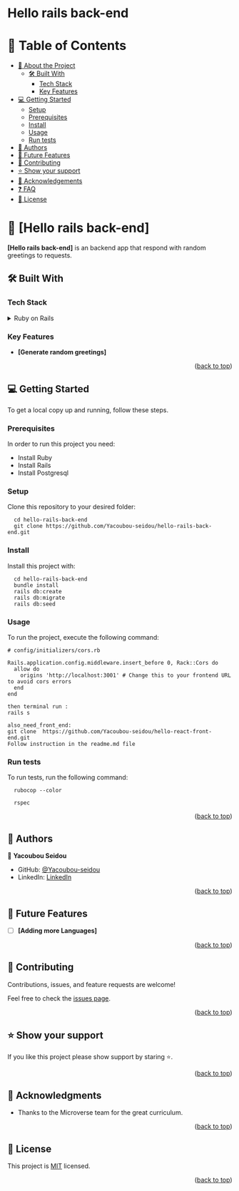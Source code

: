 # Hello rails back-end

<a name="readme-top"></a>

# 📗 Table of Contents

- [📖 About the Project](#about-project)
  - [🛠 Built With](#built-with)
    - [Tech Stack](#tech-stack)
    - [Key Features](#key-features)
- [💻 Getting Started](#getting-started)
  - [Setup](#setup)
  - [Prerequisites](#prerequisites)
  - [Install](#install)
  - [Usage](#usage)
  - [Run tests](#run-tests)
- [👥 Authors](#authors)
- [🔭 Future Features](#future-features)
- [🤝 Contributing](#contributing)
- [⭐️ Show your support](#support)
- [🙏 Acknowledgements](#acknowledgements)
- [❓ FAQ](#faq)
- [📝 License](#license)

<!-- PROJECT DESCRIPTION -->

# 📖 [Hello rails back-end] <a name="about-project"></a>

**[Hello rails back-end]** is an backend app that respond with random greetings to requests.

## 🛠 Built With <a name="built-with"></a>

### Tech Stack <a name="tech-stack"></a>

<details>
  <summary>Ruby on Rails</summary>
  <ul>
    <li><a>https://rubyonrails.org/</a></li>
  </ul>
</details>

<!-- Features -->

### Key Features <a name="key-features"></a>

- **[Generate random greetings]**

<p align="right">(<a href="#readme-top">back to top</a>)</p>

<!-- GETTING STARTED -->

## 💻 Getting Started <a name="getting-started"></a>

To get a local copy up and running, follow these steps.

### Prerequisites

In order to run this project you need:

- Install Ruby
- Install Rails
- Install Postgresql

### Setup

Clone this repository to your desired folder:

```
  cd hello-rails-back-end
  git clone https://github.com/Yacoubou-seidou/hello-rails-back-end.git
```

### Install

Install this project with:

```
  cd hello-rails-back-end
  bundle install
  rails db:create
  rails db:migrate
  rails db:seed
```
### Usage

To run the project, execute the following command:

```
# config/initializers/cors.rb

Rails.application.config.middleware.insert_before 0, Rack::Cors do
  allow do
    origins 'http://localhost:3001' # Change this to your frontend URL to avoid cors errors
  end
end
```
```
then terminal run :
rails s
```
```
also_need_front_end:
git clone  https://github.com/Yacoubou-seidou/hello-react-front-end.git
Follow instruction in the readme.md file
```

### Run tests

To run tests, run the following command:

```
  rubocop --color
```
```
  rspec
```

<p align="right">(<a href="#readme-top">back to top</a>)</p>

<!-- AUTHORS -->

## 👥 Authors <a name="authors"></a>

👤 **Yacoubou Seidou**
 
- GitHub: [@Yacoubou-seidou](https://github.com/Yacoubou-seidou)
- LinkedIn: [LinkedIn](https://www.linkedin.com/in/yacoubou-seidou-chaibou/)

<p align="right">(<a href="#readme-top">back to top</a>)</p>

<!-- FUTURE FEATURES -->

## 🔭 Future Features <a name="future-features"></a>

- [ ] **[Adding more Languages]**

<p align="right">(<a href="#readme-top">back to top</a>)</p>

<!-- CONTRIBUTING -->

## 🤝 Contributing <a name="contributing"></a>

Contributions, issues, and feature requests are welcome!

Feel free to check the [issues page](https://github.com/Yacoubou-seidou/hello-rails-back-end/issues).

<p align="right">(<a href="#readme-top">back to top</a>)</p>

<!-- SUPPORT -->

## ⭐️ Show your support <a name="support"></a>

If you like this project please show support by staring ⭐️.

<p align="right">(<a href="#readme-top">back to top</a>)</p>

<!-- ACKNOWLEDGEMENTS -->

## 🙏 Acknowledgments <a name="acknowledgements"></a>

- Thanks to the Microverse team for the great curriculum.

<p align="right">(<a href="#readme-top">back to top</a>)</p>

<!-- LICENSE -->

## 📝 License <a name="license"></a>

This project is [MIT](./LICENSE) licensed.

<p align="right">(<a href="#readme-top">back to top</a>)</p>
